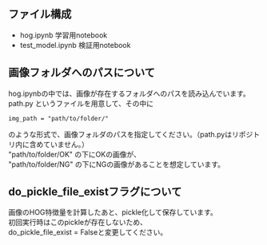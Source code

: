 ## ファイル構成

* hog.ipynb 学習用notebook
* test_model.ipynb 検証用notebook

## 画像フォルダへのパスについて
hog.ipynbの中では、画像が存在するフォルダへのパスを読み込んでいます。  
path.py というファイルを用意して、その中に
```
img_path = "path/to/folder/"
```
のような形式で、画像フォルダのパスを指定してください。（path.pyはリポジトリ内に含めていません。）  
"path/to/folder/OK" の下にOKの画像が、  
"path/to/folder/NG" の下にNGの画像があることを想定しています。

## do_pickle_file_existフラグについて
画像のHOG特徴量を計算したあと、pickle化して保存しています。  
初回実行時はこのpickleが存在しないため、  
do_pickle_file_exist = Falseと変更してください。  
